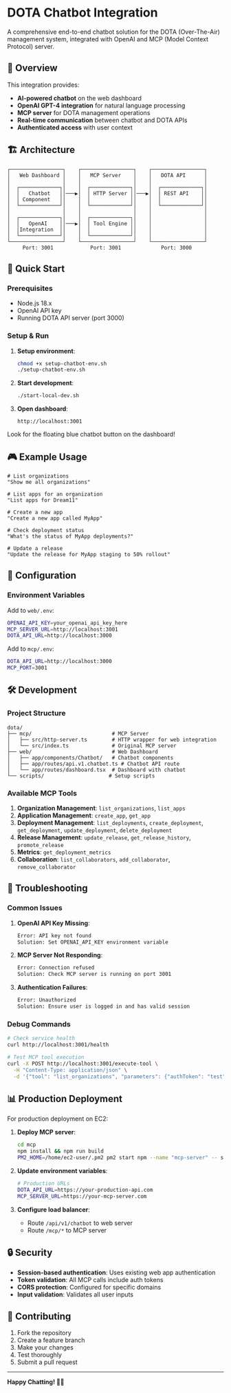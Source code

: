# DOTA Chatbot Integration

A comprehensive end-to-end chatbot solution for the DOTA (Over-The-Air) management system, integrated with OpenAI and MCP (Model Context Protocol) server.

## 🎯 Overview

This integration provides:
- **AI-powered chatbot** on the web dashboard
- **OpenAI GPT-4 integration** for natural language processing
- **MCP server** for DOTA management operations
- **Real-time communication** between chatbot and DOTA APIs
- **Authenticated access** with user context

## 🏗️ Architecture

```
┌─────────────────┐    ┌─────────────────┐    ┌─────────────────┐
│   Web Dashboard │    │   MCP Server    │    │   DOTA API      │
│                 │    │                 │    │                 │
│  ┌─────────────┐│    │  ┌─────────────┐│    │  ┌─────────────┐│
│  │   Chatbot   ││───▶│  │ HTTP Server ││───▶│  │ REST API    ││
│  │ Component   ││    │  │             ││    │  │             ││
│  └─────────────┘│    │  └─────────────┘│    │  └─────────────┘│
│                 │    │                 │    │                 │
│  ┌─────────────┐│    │  ┌─────────────┐│    │                 │
│  │   OpenAI    ││───▶│  │ Tool Engine ││    │                 │
│  │Integration  ││    │  │             ││    │                 │
│  └─────────────┘│    │  └─────────────┘│    │                 │
└─────────────────┘    └─────────────────┘    └─────────────────┘
     Port: 3001            Port: 3001             Port: 3000
```

## 🚀 Quick Start

### Prerequisites
- Node.js 18.x
- OpenAI API key
- Running DOTA API server (port 3000)

### Setup & Run

1. **Setup environment**:
   ```bash
   chmod +x setup-chatbot-env.sh
   ./setup-chatbot-env.sh
   ```

2. **Start development**:
   ```bash
   ./start-local-dev.sh
   ```

3. **Open dashboard**:
   ```
   http://localhost:3001
   ```

Look for the floating blue chatbot button on the dashboard!

## 🎮 Example Usage

```
# List organizations
"Show me all organizations"

# List apps for an organization  
"List apps for Dream11"

# Create a new app
"Create a new app called MyApp"

# Check deployment status
"What's the status of MyApp deployments?"

# Update a release
"Update the release for MyApp staging to 50% rollout"
```

## 🔧 Configuration

### Environment Variables

Add to `web/.env`:
```bash
OPENAI_API_KEY=your_openai_api_key_here
MCP_SERVER_URL=http://localhost:3001
DOTA_API_URL=http://localhost:3000
```

Add to `mcp/.env`:
```bash
DOTA_API_URL=http://localhost:3000
MCP_PORT=3001
```

## 🛠️ Development

### Project Structure
```
dota/
├── mcp/                          # MCP Server
│   ├── src/http-server.ts        # HTTP wrapper for web integration
│   └── src/index.ts              # Original MCP server
├── web/                          # Web Dashboard
│   ├── app/components/Chatbot/   # Chatbot components
│   ├── app/routes/api.v1.chatbot.ts # Chatbot API route
│   └── app/routes/dashboard.tsx  # Dashboard with chatbot
└── scripts/                     # Setup scripts
```

### Available MCP Tools

1. **Organization Management**: `list_organizations`, `list_apps`
2. **Application Management**: `create_app`, `get_app`
3. **Deployment Management**: `list_deployments`, `create_deployment`, `get_deployment`, `update_deployment`, `delete_deployment`
4. **Release Management**: `update_release`, `get_release_history`, `promote_release`
5. **Metrics**: `get_deployment_metrics`
6. **Collaboration**: `list_collaborators`, `add_collaborator`, `remove_collaborator`

## 🐛 Troubleshooting

### Common Issues

1. **OpenAI API Key Missing**:
   ```bash
   Error: API key not found
   Solution: Set OPENAI_API_KEY environment variable
   ```

2. **MCP Server Not Responding**:
   ```bash
   Error: Connection refused
   Solution: Check MCP server is running on port 3001
   ```

3. **Authentication Failures**:
   ```bash
   Error: Unauthorized  
   Solution: Ensure user is logged in and has valid session
   ```

### Debug Commands

```bash
# Check service health
curl http://localhost:3001/health

# Test MCP tool execution
curl -X POST http://localhost:3001/execute-tool \
  -H "Content-Type: application/json" \
  -d '{"tool": "list_organizations", "parameters": {"authToken": "test"}}'
```

## 📊 Production Deployment

For production deployment on EC2:

1. **Deploy MCP server**:
   ```bash
   cd mcp
   npm install && npm run build
   PM2_HOME=/home/ec2-user/.pm2 pm2 start npm --name "mcp-server" -- start
   ```

2. **Update environment variables**:
   ```bash
   # Production URLs
   DOTA_API_URL=https://your-production-api.com
   MCP_SERVER_URL=https://your-mcp-server.com
   ```

3. **Configure load balancer**:
   - Route `/api/v1/chatbot` to web server
   - Route `/mcp/*` to MCP server

## 🔒 Security

- **Session-based authentication**: Uses existing web app authentication
- **Token validation**: All MCP calls include auth tokens
- **CORS protection**: Configured for specific domains
- **Input validation**: Validates all user inputs

## 🤝 Contributing

1. Fork the repository
2. Create a feature branch
3. Make your changes
4. Test thoroughly
5. Submit a pull request

---

**Happy Chatting! 🤖✨** 